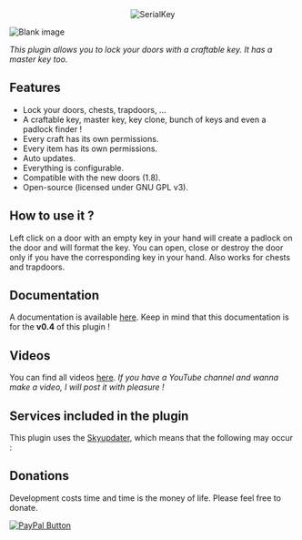 <div align="center">

<img src="https://media.forgecdn.net/attachments/119/978/SerialKey.png" title="SerialKey" alt="SerialKey"/>

</div>

![Blank image](https://i.imgur.com/sHX9bHa.png)


_This plugin allows you to lock your doors with a craftable key. It has a master key too._

## Features
* Lock your doors, chests, trapdoors, ...
* A craftable key, master key, key clone, bunch of keys and even a padlock finder !
* Every craft has its own permissions.
* Every item has its own permissions.
* Auto updates.
* Everything is configurable.
* Compatible with the new doors (1.8).
* Open-source (licensed under GNU GPL v3).

## How to use it ?
Left click on a door with an empty key in your hand will create a padlock on the door and will format the key.
You can open, close or destroy the door only if you have the corresponding key in your hand. Also works for chests and trapdoors.

## Documentation
A documentation is available [here](https://dev.bukkit.org/projects/serial-key/pages/documentation). 
Keep in mind that this documentation is for the **v0.4** of this plugin !

## Videos
You can find all videos [here](https://dev.bukkit.org/projects/serial-key/pages/videos). 
_If you have a YouTube channel and wanna make a video, I will post it with pleasure !_

## Services included in the plugin
This plugin uses the [Skyupdater](https://dev.bukkit.org/linkout?remoteUrl=https%253a%252f%252fwww.skyost.eu%252fskyupdater.txt), which means that the following may occur :

## Donations
Development costs time and time is the money of life. Please feel free to donate.

[![PayPal Button](https://www.paypal.com/en_US/i/btn/btn_donate_SM.gif)](https://www.paypal.com/cgi-bin/webscr?cmd=_s-xclick&hosted_button_id=XLEBVBMQNTXMY)